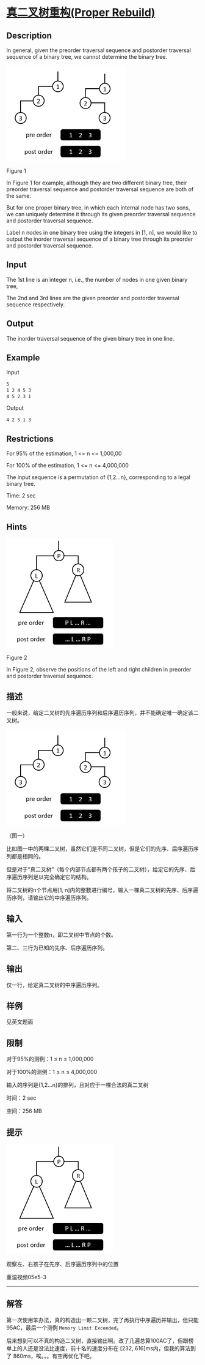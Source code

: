 # [真二叉树重构(Proper Rebuild)](https://dsa.cs.tsinghua.edu.cn/oj/problem.shtml?id=1146)

## Description

In general, given the preorder traversal sequence and postorder traversal sequence of a binary tree, we cannot determine the binary tree.

![img](https://github.com/captainwong/DSA/blob/master/PA/PA2_3_ProperRebuild/1.png?raw=true)

Figure 1

In Figure 1 for example, although they are two different binary tree, their preorder traversal sequence and postorder traversal sequence are both of the same.

But for one proper binary tree, in which each internal node has two sons, we can uniquely determine it through its given preorder traversal sequence and postorder traversal sequence.

Label n nodes in one binary tree using the integers in [1, n], we would like to output the inorder traversal sequence of a binary tree through its preorder and postorder traversal sequence.

## Input

The 1st line is an integer n, i.e., the number of nodes in one given binary tree,

The 2nd and 3rd lines are the given preorder and postorder traversal sequence respectively.

## Output

The inorder traversal sequence of the given binary tree in one line.

## Example

Input
```
5
1 2 4 5 3
4 5 2 3 1
```
Output

```
4 2 5 1 3
```

## Restrictions

For 95% of the estimation, 1 <= n <= 1,000,00

For 100% of the estimation, 1 <= n <= 4,000,000

The input sequence is a permutation of {1,2...n}, corresponding to a legal binary tree.

Time: 2 sec

Memory: 256 MB

## Hints

![img](https://github.com/captainwong/DSA/blob/master/PA/PA2_3_ProperRebuild/2.png?raw=true)

Figure 2

In Figure 2, observe the positions of the left and right children in preorder and postorder traversal sequence.

## 描述

一般来说，给定二叉树的先序遍历序列和后序遍历序列，并不能确定唯一确定该二叉树。

![img](https://github.com/captainwong/DSA/blob/master/PA/PA2_3_ProperRebuild/1.png?raw=true)

（图一）

比如图一中的两棵二叉树，虽然它们是不同二叉树，但是它们的先序、后序遍历序列都是相同的。

但是对于“真二叉树”（每个内部节点都有两个孩子的二叉树），给定它的先序、后序遍历序列足以完全确定它的结构。

将二叉树的n个节点用[1, n]内的整数进行编号，输入一棵真二叉树的先序、后序遍历序列，请输出它的中序遍历序列。

## 输入

第一行为一个整数n，即二叉树中节点的个数。

第二、三行为已知的先序、后序遍历序列。

## 输出

仅一行，给定真二叉树的中序遍历序列。

## 样例

见英文题面

## 限制

对于95%的测例：1 ≤ n ≤ 1,000,000

对于100%的测例：1 ≤ n ≤ 4,000,000

输入的序列是{1,2...n}的排列，且对应于一棵合法的真二叉树

时间：2 sec

空间：256 MB

## 提示

![img](https://github.com/captainwong/DSA/blob/master/PA/PA2_3_ProperRebuild/2.png?raw=true)

观察左、右孩子在先序、后序遍历序列中的位置

重温视频05e5-3


---

## 解答

第一次使用笨办法，真的构造出一颗二叉树，完了再执行中序遍历并输出，但只能95AC，最后一个测例 `Memory Limit Exceeded`。

后来想到可以不真的构造二叉树，直接输出啊。改了几遍总算100AC了，但跟榜单上的人还是没法比速度，前十名的速度分布在 [232, 616]ms内，但我的算法到了 860ms，唉。。。有空再优化下吧。